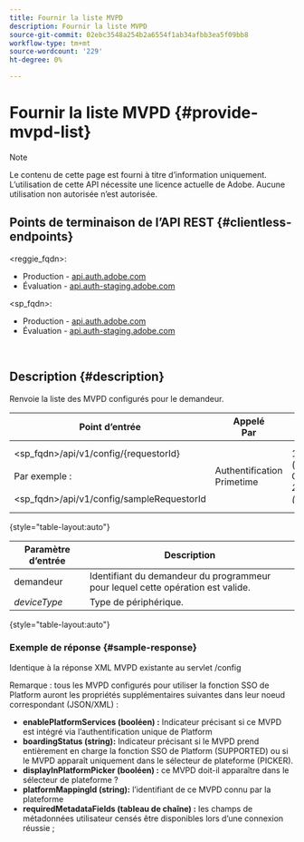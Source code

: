 ```yaml
---
title: Fournir la liste MVPD
description: Fournir la liste MVPD
source-git-commit: 02ebc3548a254b2a6554f1ab34afbb3ea5f09bb8
workflow-type: tm+mt
source-wordcount: '229'
ht-degree: 0%

---
```


# Fournir la liste MVPD {#provide-mvpd-list}

>[!NOTE]
>
>Le contenu de cette page est fourni à titre d’information uniquement. L’utilisation de cette API nécessite une licence actuelle de Adobe. Aucune utilisation non autorisée n’est autorisée.

## Points de terminaison de l’API REST {#clientless-endpoints}

&lt;reggie_fqdn>:

* Production - [api.auth.adobe.com](http://api.auth.adobe.com/)
* Évaluation - [api.auth-staging.adobe.com](http://api.auth-staging.adobe.com/)

&lt;sp_fqdn>:

* Production - [api.auth.adobe.com](http://api.auth.adobe.com/)
* Évaluation - [api.auth-staging.adobe.com](http://api.auth-staging.adobe.com/)

</br>

## Description {#description}

Renvoie la liste des MVPD configurés pour le demandeur.

| Point d’entrée | Appelé  </br>Par | Entrée   </br>Paramètres | HTTP  </br>Méthode | Réponse | HTTP  </br>Réponse |
| --- | --- | --- | --- | --- | --- |
| &lt;sp_fqdn>/api/v1/config/{requestorId}</br></br>Par exemple :</br></br>&lt;sp_fqdn>/api/v1/config/sampleRequestorId | Authentification Primetime | 1. Demandeur</br>    (composant Chemin)</br>_2.  deviceType (désapprouvé)_ | GET | XML ou JSON contenant la liste des MVPD. | 200 |

{style="table-layout:auto"}


| Paramètre d’entrée | Description |
| --------------- | ------------------------------------------------------------- |
| demandeur | Identifiant du demandeur du programmeur pour lequel cette opération est valide. |
| *deviceType* | Type de périphérique. |

{style="table-layout:auto"}

### Exemple de réponse {#sample-response}

Identique à la réponse XML MVPD existante au servlet /config

Remarque : tous les MVPD configurés pour utiliser la fonction SSO de Platform auront les propriétés supplémentaires suivantes dans leur noeud correspondant (JSON/XML) :

* **enablePlatformServices (booléen) :** Indicateur précisant si ce MVPD est intégré via l’authentification unique de Platform
* **boardingStatus (string):** Indicateur précisant si le MVPD prend entièrement en charge la fonction SSO de Platform (SUPPORTED) ou si le MVPD apparaît uniquement dans le sélecteur de plateforme (PICKER).
* **displayInPlatformPicker (booléen) :** ce MVPD doit-il apparaître dans le sélecteur de plateforme ?
* **platformMappingId (string):** l’identifiant de ce MVPD connu par la plateforme
* **requiredMetadataFields (tableau de chaîne) :** les champs de métadonnées utilisateur censés être disponibles lors d’une connexion réussie ;
